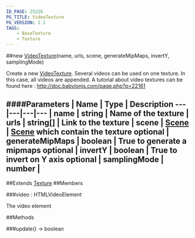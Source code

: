```yaml
---
ID_PAGE: 25226
PG_TITLE: VideoTexture
PG_VERSION: 2.1
TAGS:
    - BaseTexture
    - Texture
---
```

##new [VideoTexture](/classes/VideoTexture)(name, urls, scene, generateMipMaps, invertY, samplingMode)




Create a new [VideoTexture](/classes/VideoTexture). Several videos can be used on one texture. In this case, all videos are appended.
A tutorial about video textures can be found here : http://doc.babylonjs.com/page.php?p=22161






####Parameters
 | Name | Type | Description
---|---|---|---
 | name | string | Name of the texture
 | urls | string[] | Link to the texture
 | scene | [Scene](/classes/Scene) | [Scene](/classes/Scene) which contain the texture
optional | generateMipMaps | boolean | True to generate a mipmaps
optional | invertY | boolean | True to invert on Y axis
optional | samplingMode | number | 
---

##Extends
 [Texture](/classes/Texture)
##Members

###video : HTMLVideoElement





The video element















##Methods

###update() &rarr; boolean

